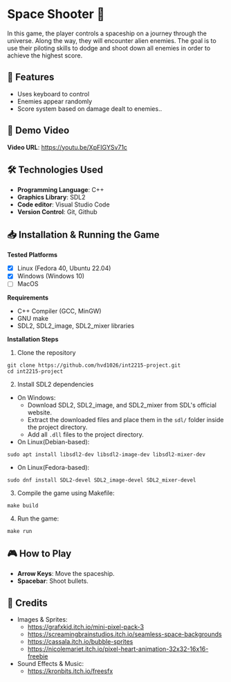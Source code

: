 # Space Shooter 🚀
In this game, the player controls a spaceship on a journey through the universe. Along the way, they will encounter alien enemies. The goal is to use their piloting skills to dodge and shoot down all enemies in order to achieve the highest score.
## 📌 Features
+ Uses keyboard to control
+ Enemies appear randomly
+ Score system based on damage dealt to enemies..
## 🎥 Demo Video
**Video URL**: https://youtu.be/XpFIGYSv71c
## 🛠 Technologies Used
+ **Programming Language**: C++
+ **Graphics Library**: SDL2
+ **Code editor**: Visual Studio Code
+ **Version Control**: Git, Github
## 📥 Installation & Running the Game
 **Tested Platforms**
 + [x] Linux (Fedora 40, Ubuntu 22.04)
 + [x] Windows (Windows 10)
 + [ ] MacOS

**Requirements**
+ C++ Compiler (GCC, MinGW)
+ GNU make
+ SDL2, SDL2_image, SDL2_mixer libraries

**Installation Steps**
1. Clone the repository
```
git clone https://github.com/hvd1026/int2215-project.git
cd int2215-project
```
2. Install SDL2 dependencies
- On Windows:
  + Download SDL2, SDL2_image, and SDL2_mixer from SDL's official website.
  + Extract the downloaded files and place them in the ```sdl/``` folder inside the project directory.
  + Add all ```.dll``` files to the project directory.
- On Linux(Debian-based):
```
sudo apt install libsdl2-dev libsdl2-image-dev libsdl2-mixer-dev
```
- On Linux(Fedora-based):
```
sudo dnf install SDL2-devel SDL2_image-devel SDL2_mixer-devel
```
3. Compile the game using Makefile:
  ```
  make build
  ```
4. Run the game:
```
make run
```
## 🎮 How to Play
+ **Arrow Keys**: Move the spaceship.
+ **Spacebar**: Shoot bullets.

## 🎨 Credits
+ Images & Sprites:
  + https://grafxkid.itch.io/mini-pixel-pack-3
  + https://screamingbrainstudios.itch.io/seamless-space-backgrounds
  + https://cassala.itch.io/bubble-sprites
  + https://nicolemariet.itch.io/pixel-heart-animation-32x32-16x16-freebie
+ Sound Effects & Music:
  + https://kronbits.itch.io/freesfx
